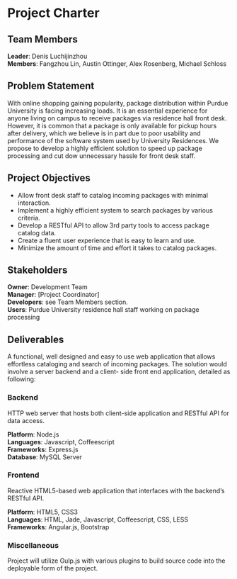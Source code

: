 # Project Charter

## Team Members
**Leader**: Denis Luchijinzhou  
**Members**: Fangzhou Lin, Austin Ottinger, Alex Rosenberg, Michael Schloss

## Problem Statement
With online shopping gaining popularity, package distribution within Purdue
University is facing increasing loads. It is an essential experience for
anyone living on campus to receive packages via residence hall front desk.
However, it is common that a package is only available for pickup hours after
delivery, which we believe is in part due to poor usability and performance
of the software system used by University Residences. We propose to develop
a highly efficient solution to speed up package processing and cut dow
unnecessary hassle for front desk staff.

## Project Objectives
 + Allow front desk staff to catalog incoming packages with minimal interaction.
 + Implement a highly efficient system to search packages by various criteria.
 + Develop a RESTful API to allow 3rd party tools to access package catalog data.
 + Create a fluent user experience that is easy to learn and use.
 + Minimize the amount of time and effort it takes to catalog packages.

## Stakeholders
**Owner**: Development Team  
**Manager**: [Project Coordinator]  
**Developers**: see Team Members section.  
**Users**: Purdue University residence hall staff working on package processing

## Deliverables
A functional, well designed and easy to use web application that allows
effortless cataloging and search of incoming packages. The solution would
involve a server backend and a client- side front end application, detailed
as following:

### Backend
HTTP web server that hosts both client-side application and RESTful API
for data access.

**Platform**: Node.js  
**Languages**: Javascript, Coffeescript  
**Frameworks**: Express.js  
**Database**: MySQL Server  

### Frontend
Reactive HTML5-based web application that interfaces with the backend’s
RESTful API.

**Platform**: HTML5, CSS3  
**Languages**: HTML, Jade, Javascript, Coffeescript, CSS, LESS  
**Frameworks**: Angular.js, Bootstrap  

### Miscellaneous
Project will utilize Gulp.js with various plugins to build source code into the deployable form of the project.
